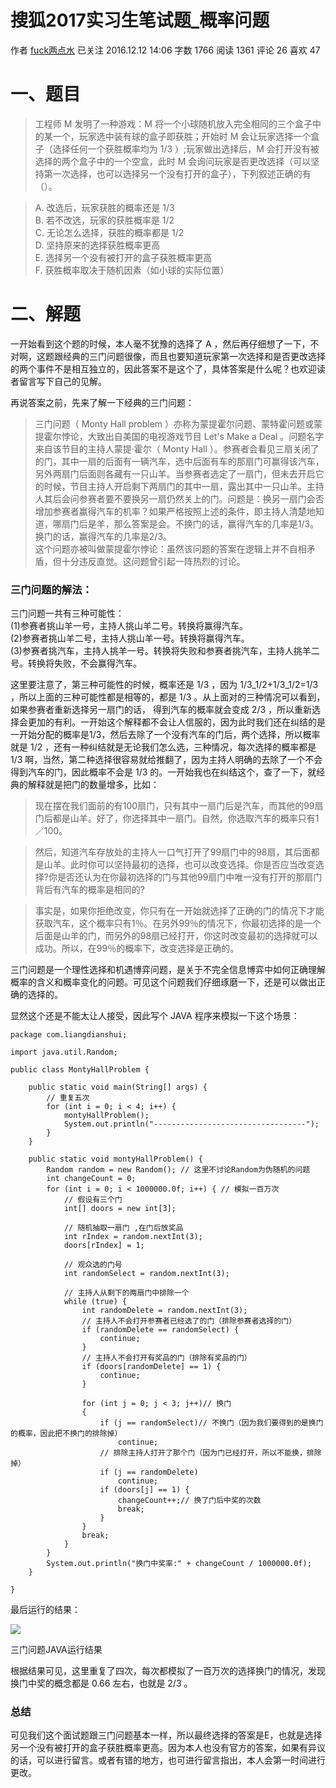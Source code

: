 # 搜狐2017实习生笔试题_概率问题

作者  [fuck两点水][0] 已关注 2016.12.12 14:06  字数 1766  阅读 1361 评论 26 喜欢 47

# 一、题目

> 工程师 M 发明了一种游戏：M 将一个小球随机放入完全相同的三个盒子中的某一个，玩家选中装有球的盒子即获胜；开始时 M 会让玩家选择一个盒子（选择任何一个获胜概率均为 1/3 ）;玩家做出选择后，M 会打开没有被选择的两个盒子中的一个空盒，此时 M 会询问玩家是否更改选择（可以坚持第一次选择，也可以选择另一个没有打开的盒子），下列叙述正确的有（）。

> A. 改选后，玩家获胜的概率还是 1/3  
> B. 若不改选，玩家的获胜概率是 1/2  
> C. 无论怎么选择，获胜的概率都是 1/2  
> D. 坚持原来的选择获胜概率更高  
> E. 选择另一个没有被打开的盒子获胜概率更高  
> F. 获胜概率取决于随机因素（如小球的实际位置）

# 二、解题

一开始看到这个题的时候，本人毫不犹豫的选择了 A ，然后再仔细想了一下，不对啊，这题跟经典的三门问题很像，而且也要知道玩家第一次选择和是否更改选择的两个事件不是相互独立的，因此答案不是这个了，具体答案是什么呢？也欢迎读者留言写下自己的见解。

再说答案之前，先来了解一下经典的三门问题：

> 三门问题（ Monty Hall problem ）亦称为蒙提霍尔问题、蒙特霍问题或蒙提霍尔悖论，大致出自美国的电视游戏节目 Let's Make a Deal 。问题名字来自该节目的主持人蒙提·霍尔（ Monty Hall ）。参赛者会看见三扇关闭了的门，其中一扇的后面有一辆汽车，选中后面有车的那扇门可赢得该汽车，另外两扇门后面则各藏有一只山羊。当参赛者选定了一扇门，但未去开启它的时候，节目主持人开启剩下两扇门的其中一扇，露出其中一只山羊。主持人其后会问参赛者要不要换另一扇仍然关上的门。问题是：换另一扇门会否增加参赛者赢得汽车的机率？如果严格按照上述的条件，即主持人清楚地知道，哪扇门后是羊，那么答案是会。不换门的话，赢得汽车的几率是1/3。换门的话，赢得汽车的几率是2/3。  
> 这个问题亦被叫做蒙提霍尔悖论：虽然该问题的答案在逻辑上并不自相矛盾，但十分违反直觉。这问题曾引起一阵热烈的讨论。

### 三门问题的解法：

三门问题一共有三种可能性：  
(1)参赛者挑山羊一号，主持人挑山羊二号。转换将赢得汽车。  
(2)参赛者挑山羊二号，主持人挑山羊一号。转换将赢得汽车。  
(3)参赛者挑汽车，主持人挑羊一号。转换将失败和参赛者挑汽车，主持人挑羊二号。转换将失败，不会赢得汽车。

这里要注意了，第三种可能性的时候，概率还是 1/3 ，因为 1/3_1/2+1/3_1/2=1/3 ，所以上面的三种可能性都是相等的，都是 1/3 。从上面对的三种情况可以看到，如果参赛者重新选择另一扇门的话， 得到汽车的概率就会变成 2/3 ，所以重新选择会更加的有利。一开始这个解释都不会让人信服的，因为此时我们还在纠结的是一开始分配的概率是1/3，然后去除了一个没有汽车的门后，两个选择，所以概率就是 1/2 ，还有一种纠结就是无论我们怎么选，三种情况，每次选择的概率都是 1/3 啊，当然，第二种选择很容易就给推翻了，因为主持人明确的去除了一个不会得到汽车的门，因此概率不会是 1/3 的。一开始我也在纠结这个，查了一下，就经典的解释就是把门的数量增多，比如：

> 现在摆在我们面前的有100扇门，只有其中一扇门后是汽车，而其他的99扇门后都是山羊。好了，你选择其中一扇门。自然，你选取汽车的概率只有1／100。

> 然后，知道汽车存放处的主持人一口气打开了99扇门中的98扇，其后面都是山羊。此时你可以坚持最初的选择，也可以改变选择。你是否应当改变选择?你是否还认为在你最初选择的门与其他99扇门中唯一没有打开的那扇门背后有汽车的概率是相同的?

> 事实是，如果你拒绝改变，你只有在一开始就选择了正确的门的情况下才能获取汽车，这个概率只有1％。在另外99％的情况下，你最初选择的是一个后面是山羊的门，而另外的98扇已经打开，你这时改变最初的选择就可以成功。所以，在99％的概率下，改变选择是正确的。

三门问题是一个理性选择和机遇博弈问题，是关于不完全信息博弈中如何正确理解概率的含义和概率变化的问题。可见这个问题我们仔细琢磨一下，还是可以做出正确的选择的。

显然这个还是不能太让人接受，因此写个 JAVA 程序来模拟一下这个场景：

    package com.liangdianshui;
    
    import java.util.Random;
    
    public class MontyHallProblem {
    
        public static void main(String[] args) {
            // 重复五次
            for (int i = 0; i < 4; i++) {
                montyHallProblem();
                System.out.println("----------------------------------");
            }
        }
    
        public static void montyHallProblem() {
            Random random = new Random(); // 这里不讨论Random为伪随机的问题
            int changeCount = 0;
            for (int i = 0; i < 1000000.0f; i++) { // 模拟一百万次
                // 假设有三个门
                int[] doors = new int[3];
    
                // 随机抽取一扇门 ,在门后放奖品
                int rIndex = random.nextInt(3);
                doors[rIndex] = 1;
    
                // 观众选的门号
                int randomSelect = random.nextInt(3);
    
                // 主持人从剩下的两扇门中排除一个
                while (true) {
                    int randomDelete = random.nextInt(3);
                    // 主持人不会打开参赛者已经选了的门（排除参赛者选择的门）
                    if (randomDelete == randomSelect) {
                        continue;
                    }
                    // 主持人不会打开有奖品的门（排除有奖品的门）
                    if (doors[randomDelete] == 1) {
                        continue;
                    }
    
                    for (int j = 0; j < 3; j++)// 换门
                    {
                        if (j == randomSelect)// 不换门（因为我们要得到的是换门的概率，因此把不换门的排除掉）
                            continue;
                        // 排除主持人打开了那个门（因为门已经打开，所以不能换，排除掉）
                        if (j == randomDelete)
                            continue;
                        if (doors[j] == 1) {
                            changeCount++;// 换了门后中奖的次数
                            break;
                        }
                    }
                    break;
                }
            }
            System.out.println("换门中奖率:" + changeCount / 1000000.0f);
        }
    
    }

最后运行的结果：

![][1]



三门问题JAVA运行结果

根据结果可见，这里重复了四次，每次都模拟了一百万次的选择换门的情况，发现换门中奖的概念都是 0.66 左右，也就是 2/3 。

### 总结

可见我们这个面试题跟三门问题基本一样，所以最终选择的答案是E，也就是选择另一个没有被打开的盒子获胜概率更高。因为本人也没有官方的答案，如果有异议的话，可以进行留言。或者有错的地方，也可进行留言指出，本人会第一时间进行更改。

[0]: /u/8ec863a03f4f
[1]: http://upload-images.jianshu.io/upload_images/2136918-120a40141ab28dd2?imageMogr2/auto-orient/strip%7CimageView2/2/w/1240